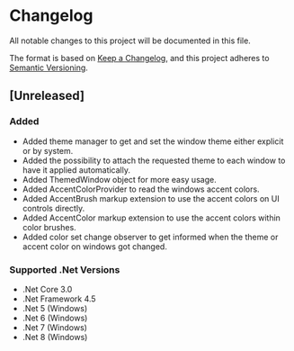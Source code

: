 # Changelog

All notable changes to this project will be documented in this file.

The format is based on [Keep a Changelog](https://keepachangelog.com/en/1.1.0/),
and this project adheres to [Semantic Versioning](https://semver.org/spec/v2.0.0.html).

## [Unreleased]
### Added
- Added theme manager to get and set the window theme either explicit or by system.
- Added the possibility to attach the requested theme to each window to have it applied automatically.
- Added ThemedWindow object for more easy usage.
- Added AccentColorProvider to read the windows accent colors.
- Added AccentBrush markup extension to use the accent colors on UI controls directly.
- Added AccentColor markup extension to use the accent colors within color brushes.
- Added color set change observer to get informed when the theme or accent color on windows got changed.
### Supported .Net Versions
- .Net Core 3.0
- .Net Framework 4.5
- .Net 5 (Windows)
- .Net 6 (Windows)
- .Net 7 (Windows)
- .Net 8 (Windows)
